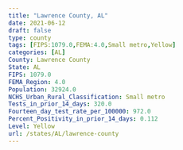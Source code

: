 ```yaml
---
title: "Lawrence County, AL"
date: 2021-06-12
draft: false
type: county
tags: [FIPS:1079.0,FEMA:4.0,Small metro,Yellow]
categories: [AL]
County: Lawrence County
State: AL
FIPS: 1079.0
FEMA_Region: 4.0
Population: 32924.0
NCHS_Urban_Rural_Classification: Small metro
Tests_in_prior_14_days: 320.0
Fourteen_day_test_rate_per_100000: 972.0
Percent_Positivity_in_prior_14_days: 0.112
Level: Yellow
url: /states/AL/lawrence-county
---
```



